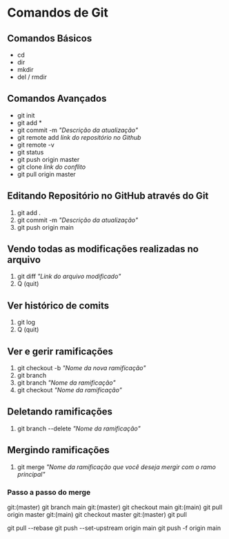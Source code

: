 # Comandos de Git

## Comandos Básicos

- cd
- dir
- mkdir
- del / rmdir

## Comandos Avançados

- git init
- git add *
- git commit -m *"Descrição da atualização"*
- git remote add *link do repositório no Github*
- git remote -v
- git status
- git push origin master
- git clone *link do conflito*
- git pull origin  master

## Editando Repositório no GitHub através do Git

1. git add .
2. git commit -m *"Descrição da atualização"*
3. git push origin main

## Vendo todas as modificações realizadas no arquivo

1. git diff *"Link do arquivo modificado"*
2. Q (quit)

## Ver histórico de comits

1. git log
2. Q (quit)

## Ver e gerir ramificações

1. git checkout -b *"Nome da nova ramificação"* <!--Cria nova branch e a inicia imediatamente-->
2. git branch <!-- Mostra a branch em que se está -->
3. git branch *"Nome da ramificação"* <!-- Cria uma nova branch -->
4. git checkout *"Nome da ramificação"* <!-- Permite navegar entre as branch, fazeno você entrar na branch declarada -->

## Deletando ramificações

1. git branch --delete *"Nome da ramificação"* 

## Mergindo ramificações

1. git merge *"Nome da ramificação que você deseja mergir com o ramo principal"*

### Passo a passo do merge
git:(master) git branch main
git:(master) git checkout main
git:(main) git pull origin master
git:(main) git checkout master
git:(master) git pull

git pull --rebase
git push --set-upstream origin main
git push -f origin main
